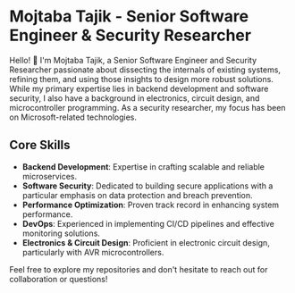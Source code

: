 <!--
**MojtabaTajik/MojtabaTajik** is a ✨ _special_ ✨ repository because its `README.md` (this file) appears on your GitHub profile.

Here are some ideas to get you started:

- 🔭 I’m currently working on ...
- 🌱 I’m currently learning ...
- 👯 I’m looking to collaborate on ...
- 🤔 I’m looking for help with ...
- 💬 Ask me about ...
- 📫 How to reach me: ...
- 😄 Pronouns: ...
- ⚡ Fun fact: ...
-->

# Mojtaba Tajik - Senior Software Engineer & Security Researcher

Hello! 👋 I'm Mojtaba Tajik, a Senior Software Engineer and Security Researcher passionate about dissecting the internals of existing systems, refining them, and using those insights to design more robust solutions. While my primary expertise lies in backend development and software security, I also have a background in electronics, circuit design, and microcontroller programming. As a security researcher, my focus has been on Microsoft-related technologies.

## Core Skills
- **Backend Development**: Expertise in crafting scalable and reliable microservices.
- **Software Security**: Dedicated to building secure applications with a particular emphasis on data protection and breach prevention.
- **Performance Optimization**: Proven track record in enhancing system performance.
- **DevOps**: Experienced in implementing CI/CD pipelines and effective monitoring solutions.
- **Electronics & Circuit Design**: Proficient in electronic circuit design, particularly with AVR microcontrollers.

Feel free to explore my repositories and don't hesitate to reach out for collaboration or questions!
